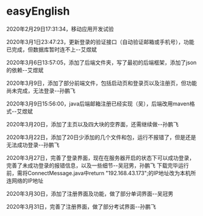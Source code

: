 # easyEnglish
2020年2月29日17:31:34，移动应用开发试验

2020年3月1日23:47:23，更新登录的验证接口（自动验证邮箱或手机号），功能已完成，但数据库暂时连不上--艾煜斌

2020年3月6日13:57:05，添加了后端文件夹，写了最初的后端框架，添加了json的依赖--艾煜斌

2020年3月9日，添加了部分前端文件，包括启动页和登录页以及注册页，但功能尚未完成，无法登录--孙鹏飞

2020年3月9日15:56:00，java后端邮箱注册已经实现（吴），后端改用maven格式--艾煜斌

2020年3月20日，添加了主页以及四大块的空界面，还需继续做--孙鹏飞

2020年3月22日，添加了20日少添加的几个文件和包，运行不报错了，但是还是无法成功登录--孙鹏飞

2020年3月27日，完善了登录界面，现在在服务器开启的状态下可以成功登录，完善了未成功登录的报错信息，以及一些细节--吴冠男，孙鹏飞
下载完毕运行前，需将ConnectMessage.java中return "192.168.43.173";的IP地址改为本机所连网络的IP地址

2020年3月30日，添加了注册界面及功能，做了部分单词界面--吴冠男

2020年3月31日，完善了注册界面，做了部分考试界面--孙鹏飞
